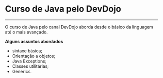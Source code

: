 # Curso de Java pelo DevDojo #
***
O curso de Java pelo canal DevDojo aborda desde o básico da linguagem
até o mais avançado. 

**Alguns assuntos abordados**
* sintaxe básica;
* Orientação a objetos;
* Java Exceptions;
* Classes utilitárias; 
* Generics.

